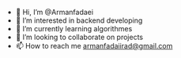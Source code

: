 - 👋 Hi, I’m @Armanfadaei
- 👀 I’m interested in backend developing
- 🌱 I’m currently learning algorithmes
- 💞️ I’m looking to collaborate on projects
- 📫 How to reach me armanfadaiirad@gmail.com

<!---
Armanfadaei/Armanfadaei is a ✨ special ✨ repository because its `README.md` (this file) appears on your GitHub profile.
You can click the Preview link to take a look at your changes.
--->
